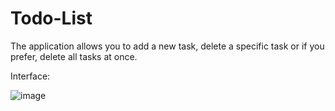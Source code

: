 # Todo-List

The application allows you to add a new task, delete a specific task or if you prefer, delete all tasks at once.

Interface:

![image](https://github.com/EverVC/Todo-List/assets/102596002/2cf68bb6-46f7-4a57-b0ab-1ce6dc3de4fe)
